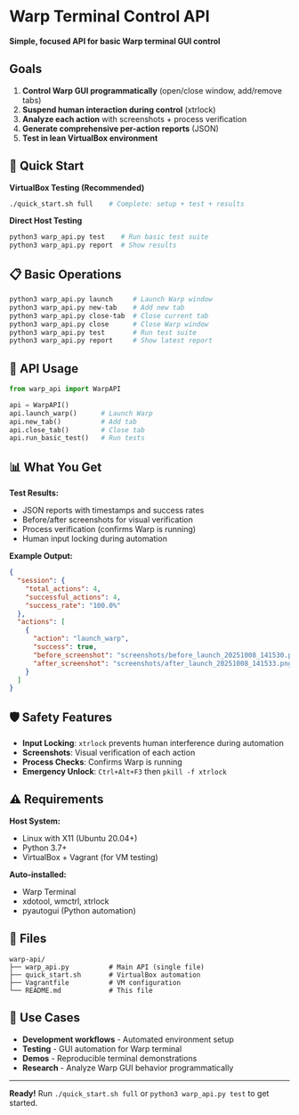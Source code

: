 # Warp Terminal Control API

**Simple, focused API for basic Warp terminal GUI control**

## Goals
1. **Control Warp GUI programmatically** (open/close window, add/remove tabs)  
2. **Suspend human interaction during control** (xtrlock)
3. **Analyze each action** with screenshots + process verification  
4. **Generate comprehensive per-action reports** (JSON)
5. **Test in lean VirtualBox environment**

## 🚀 Quick Start

**VirtualBox Testing (Recommended)**
```bash
./quick_start.sh full    # Complete: setup + test + results
```

**Direct Host Testing**  
```bash
python3 warp_api.py test    # Run basic test suite
python3 warp_api.py report  # Show results
```

## 📋 Basic Operations

```bash
python3 warp_api.py launch     # Launch Warp window
python3 warp_api.py new-tab    # Add new tab
python3 warp_api.py close-tab  # Close current tab
python3 warp_api.py close      # Close Warp window
python3 warp_api.py test       # Run test suite
python3 warp_api.py report     # Show latest report
```

## 🔧 API Usage

```python
from warp_api import WarpAPI

api = WarpAPI()
api.launch_warp()      # Launch Warp
api.new_tab()          # Add tab  
api.close_tab()        # Close tab
api.run_basic_test()   # Run tests
```

## 📊 What You Get

**Test Results:**
- JSON reports with timestamps and success rates
- Before/after screenshots for visual verification
- Process verification (confirms Warp is running)
- Human input locking during automation

**Example Output:**
```json
{
  "session": {
    "total_actions": 4,
    "successful_actions": 4,
    "success_rate": "100.0%"
  },
  "actions": [
    {
      "action": "launch_warp",
      "success": true,
      "before_screenshot": "screenshots/before_launch_20251008_141530.png",
      "after_screenshot": "screenshots/after_launch_20251008_141533.png"
    }
  ]
}
```

## 🛡️ Safety Features

- **Input Locking**: `xtrlock` prevents human interference during automation
- **Screenshots**: Visual verification of each action
- **Process Checks**: Confirms Warp is running
- **Emergency Unlock**: `Ctrl+Alt+F3` then `pkill -f xtrlock`

## ⚠️ Requirements

**Host System:**
- Linux with X11 (Ubuntu 20.04+)
- Python 3.7+ 
- VirtualBox + Vagrant (for VM testing)

**Auto-installed:**
- Warp Terminal
- xdotool, wmctrl, xtrlock
- pyautogui (Python automation)

## 📁 Files

```
warp-api/
├── warp_api.py          # Main API (single file)
├── quick_start.sh       # VirtualBox automation  
├── Vagrantfile          # VM configuration
└── README.md            # This file
```

## 🎯 Use Cases

- **Development workflows** - Automated environment setup
- **Testing** - GUI automation for Warp terminal  
- **Demos** - Reproducible terminal demonstrations
- **Research** - Analyze Warp GUI behavior programmatically

---

**Ready!** Run `./quick_start.sh full` or `python3 warp_api.py test` to get started.